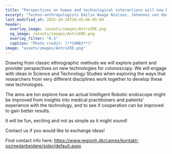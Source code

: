```yaml
---
title: "Perspectives on human and technological interactions will now be explored"
excerpt: "Techno-anthropologists Emilie Waage Nielsen, Johannes van den Heuvel and Sofie Venneberg are now on board the IRE project together with anthropologist Birgitte Bruun."
last_modified_at: 2025-10-24T10:45:06-05:00
header:
  overlay_image: /assets/images/AntroIRE.png
  og_image: /assets/images/AntroIRE.png
  overlay_filter: "0.5"
  caption: "Photo credit: [**CAMES**]"
image: "assets/images/AntroIRE.png"
---
```

Drawing from classic ethnographic methods we will explore patient and provider perspectives on new technologies for colonoscopy. We will engage with ideas in Science and Technology Studies when exploring the ways that researchers from very different disciplines work together to develop these new technologies.

The aims are ton explore how an actual Intelligent Robotic endoscope might be improved from insights into medical practitioners and patients' experience with the technology, and to see if cooperation can be improved to gain better results.

It will be fun, exciting and not as simple as it might sound! 

Contact us if you would like to exchange ideas!

Find contact info here: https://www.regionh.dk/cames/kontakt-os/medarbejdere/sider/default.aspx
